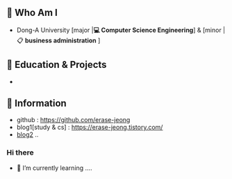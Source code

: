 ## 🌹 Who Am I
- Dong-A University [major |**💻 Computer Science Engineering**] & [minor | 📋 **business administration** ]


## 🌹 Education & Projects
- 
  
## 🌹 Information
- github : https://github.com/erase-jeong
- blog1[study & cs] : https://erase-jeong.tistory.com/
- [blog2](https://blog.naver.com/voy2000)
..


### Hi there
- 🌱 I’m currently learning ....
<!--
**erase-jeong/erase-jeong** is a ✨ _special_ ✨ repository because its `README.md` (this file) appears on your GitHub profile.
- 
Here are some ideas to get you started:

- 🔭 I’m currently working on .

- 👯 I’m looking to collaborate on ...
- 🤔 I’m looking for help with ...
- 💬 Ask me about ...
- 📫 How to reach me: ...
- 😄 Pronouns: ...
- ⚡ Fun fact: .....
-->
